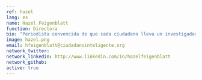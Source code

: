 ```yaml
---
ref: hazel
lang: es
name: Hazel Feigenblatt
function: Directora
bio: "Periodista convencida de que cada ciudadano lleva un investigador adentro que puede hacer la diferencia por una mayor rendición de cuentas."
image: hazel.png
email: hfeigenblatt@ciudadanointeligente.org
network_twitter:
network_linkedin: http://www.linkedin.com/in/hazelfeigenblatt
network_github:
active: true
---
```


